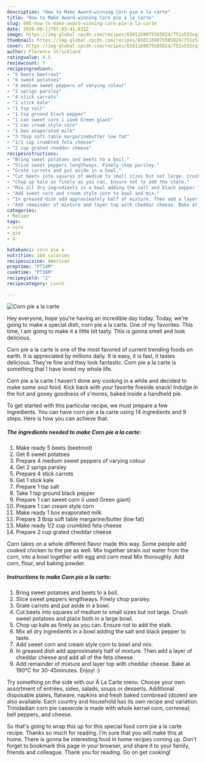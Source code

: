 ```yaml
---
description: "How to Make Award-winning Corn pie a la carte"
title: "How to Make Award-winning Corn pie a la carte"
slug: 605-how-to-make-award-winning-corn-pie-a-la-carte
date: 2020-09-11T07:03:41.631Z
image: https://img-global.cpcdn.com/recipes/6501169075585024/751x532cq70/corn-pie-a-la-carte-recipe-main-photo.jpg
thumbnail: https://img-global.cpcdn.com/recipes/6501169075585024/751x532cq70/corn-pie-a-la-carte-recipe-main-photo.jpg
cover: https://img-global.cpcdn.com/recipes/6501169075585024/751x532cq70/corn-pie-a-la-carte-recipe-main-photo.jpg
author: Florence Strickland
ratingvalue: 4.5
reviewcount: 7
recipeingredient:
- "5 beets beetroot"
- "6 sweet potatoes"
- "4 medium sweet peppers of varying colour"
- "2 sprigs parsley"
- "4 stick carrots"
- "1 stick kale"
- "1 tsp salt"
- "1 tsp ground black pepper"
- "1 can sweet corn i used Green giant"
- "1 can cream style corn"
- "1 box evaporated milk"
- "3 tbsp soft table margarinebutter low fat"
- "1/2 cup crumbled feta cheese"
- "2 cup grated cheddar cheese"
recipeinstructions:
- "Bring sweet potatoes and beets to a boil."
- "Slice sweet peppers lengthways. Finely chop parsley."
- "Grate carrots and put aside in a bowl."
- "Cut beets into squares of medium to small sizes but not large. Crush sweet potatoes and place both in a large bowl."
- "Chop up kale as finely as you can. Ensure not to add the stalk."
- "Mix all dry ingredients in a bowl adding the salt and black pepper to taste."
- "Add sweet corn and cream style corn to bowl and mix."
- "In greased dish add approximately half of mixture. Then add a layer of cheddar cheese and add all of the feta cheese."
- "Add remainder of mixture and layer top with cheddar cheese. Bake at 190°C for 30-45minutes. Enjoy! :)"
categories:
- Recipe
tags:
- corn
- pie
- a

katakunci: corn pie a 
nutrition: 164 calories
recipecuisine: American
preptime: "PT14M"
cooktime: "PT36M"
recipeyield: "2"
recipecategory: Lunch

---
```



![Corn pie a la carte](https://img-global.cpcdn.com/recipes/6501169075585024/751x532cq70/corn-pie-a-la-carte-recipe-main-photo.jpg)

Hey everyone, hope you're having an incredible day today. Today, we're going to make a special dish, corn pie a la carte. One of my favorites. This time, I am going to make it a little bit tasty. This is gonna smell and look delicious.

Corn pie a la carte is one of the most favored of current trending foods on earth. It is appreciated by millions daily. It is easy, it is fast, it tastes delicious. They're fine and they look fantastic. Corn pie a la carte is something that I have loved my whole life.

Corn pie a la carte I haven&#39;t done any cooking in a while and decided to make some soul food. Kick back with your favorite fireside snack! Indulge in the hot and gooey goodness of s&#39;mores, baked inside a handheld pie.


To get started with this particular recipe, we must prepare a few ingredients. You can have corn pie a la carte using 14 ingredients and 9 steps. Here is how you can achieve that.

<!--inarticleads1-->

##### The ingredients needed to make Corn pie a la carte:

1. Make ready 5 beets (beetroot)
1. Get 6 sweet potatoes
1. Prepare 4 medium sweet peppers of varying colour
1. Get 2 sprigs parsley
1. Prepare 4 stick carrots
1. Get 1 stick kale
1. Prepare 1 tsp salt
1. Take 1 tsp ground black pepper
1. Prepare 1 can sweet corn (i used Green giant)
1. Prepare 1 can cream style corn
1. Make ready 1 box evaporated milk
1. Prepare 3 tbsp soft table margarine/butter (low fat)
1. Make ready 1/2 cup crumbled feta cheese
1. Prepare 2 cup grated cheddar cheese


Corn takes on a whole different flavor made this way. Some people add cooked chicken to the pie as well. Mix together strain out water from the corn, into a bowl together with egg and corn meal Mix thoroughly. Add corn, flour, and baking powder. 

<!--inarticleads2-->

##### Instructions to make Corn pie a la carte:

1. Bring sweet potatoes and beets to a boil.
1. Slice sweet peppers lengthways. Finely chop parsley.
1. Grate carrots and put aside in a bowl.
1. Cut beets into squares of medium to small sizes but not large. Crush sweet potatoes and place both in a large bowl.
1. Chop up kale as finely as you can. Ensure not to add the stalk.
1. Mix all dry ingredients in a bowl adding the salt and black pepper to taste.
1. Add sweet corn and cream style corn to bowl and mix.
1. In greased dish add approximately half of mixture. Then add a layer of cheddar cheese and add all of the feta cheese.
1. Add remainder of mixture and layer top with cheddar cheese. Bake at 190°C for 30-45minutes. Enjoy! :)


Try something on the side with our À La Carte menu. Choose your own assortment of entrées, sides, salads, soups or desserts. Additional disposable plates, flatware, napkins and fresh baked cornbread (dozen) are also available. Each country and household has its own recipe and variation. Trinidadian corn pie casserole is made with whole kernel corn, cornmeal, bell peppers, and cheese. 

So that's going to wrap this up for this special food corn pie a la carte recipe. Thanks so much for reading. I'm sure that you will make this at home. There is gonna be interesting food in home recipes coming up. Don't forget to bookmark this page in your browser, and share it to your family, friends and colleague. Thank you for reading. Go on get cooking!
